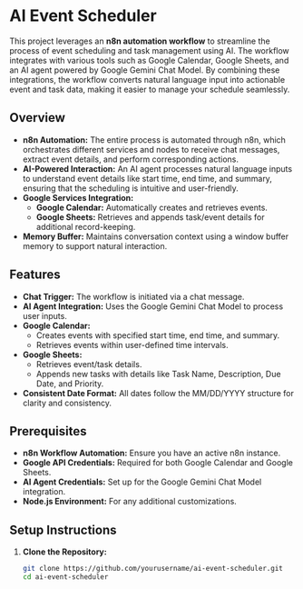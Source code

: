 # AI Event Scheduler

This project leverages an **n8n automation workflow** to streamline the process of event scheduling and task management using AI. The workflow integrates with various tools such as Google Calendar, Google Sheets, and an AI agent powered by Google Gemini Chat Model. By combining these integrations, the workflow converts natural language input into actionable event and task data, making it easier to manage your schedule seamlessly.

## Overview

- **n8n Automation:** The entire process is automated through n8n, which orchestrates different services and nodes to receive chat messages, extract event details, and perform corresponding actions.
- **AI-Powered Interaction:** An AI agent processes natural language inputs to understand event details like start time, end time, and summary, ensuring that the scheduling is intuitive and user-friendly.
- **Google Services Integration:**
  - **Google Calendar:** Automatically creates and retrieves events.
  - **Google Sheets:** Retrieves and appends task/event details for additional record-keeping.
- **Memory Buffer:** Maintains conversation context using a window buffer memory to support natural interaction.

## Features

- **Chat Trigger:** The workflow is initiated via a chat message.
- **AI Agent Integration:** Uses the Google Gemini Chat Model to process user inputs.
- **Google Calendar:** 
  - Creates events with specified start time, end time, and summary.
  - Retrieves events within user-defined time intervals.
- **Google Sheets:**
  - Retrieves event/task details.
  - Appends new tasks with details like Task Name, Description, Due Date, and Priority.
- **Consistent Date Format:** All dates follow the MM/DD/YYYY structure for clarity and consistency.

## Prerequisites

- **n8n Workflow Automation:** Ensure you have an active n8n instance.
- **Google API Credentials:** Required for both Google Calendar and Google Sheets.
- **AI Agent Credentials:** Set up for the Google Gemini Chat Model integration.
- **Node.js Environment:** For any additional customizations.

## Setup Instructions

1. **Clone the Repository:**

   ```bash
   git clone https://github.com/yourusername/ai-event-scheduler.git
   cd ai-event-scheduler
 
